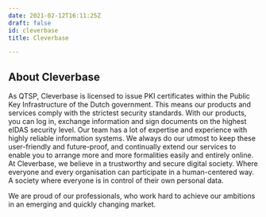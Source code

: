 ```yaml
---
date: 2021-02-12T16:11:25Z
draft: false
id: cleverbase
title: Cleverbase

---
```


## About Cleverbase
As QTSP, Cleverbase is licensed to issue PKI certificates within the Public Key Infrastructure of the Dutch government. This means our products and services comply with the strictest security standards. With our products, you can log in, exchange information and sign documents on the highest eIDAS security level. Our team has a lot of expertise and experience with highly reliable information systems. We always do our utmost to keep these user-friendly and future-proof, and continually extend our services to enable you to arrange more and more formalities easily and entirely online. At Cleverbase, we believe in a trustworthy and secure digital society. Where everyone and every organisation can participate in a human-centered way. A society where everyone is in control of their own personal data.

We are proud of our professionals, who work hard to achieve our ambitions in an emerging and quickly changing market.